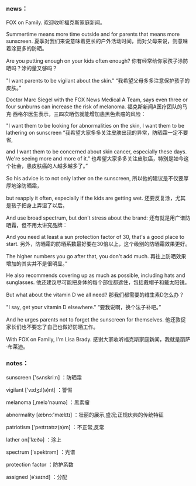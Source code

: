 ### news：

FOX on Family. 欢迎收听福克斯家庭新闻。

Summertime means more time outside and for parents that means more sunscreen. 夏季对我们来说意味着更长的户外活动时间，而对父母来说，则意味着涂更多的防晒。

Are you putting enough on your kids often enough? 你有经常给你家孩子涂防晒吗？涂的量又够吗？

"I want parents to be vigilant about the skin." “我希望父母多多注意保护孩子的皮肤。”

Doctor Marc Siegel with the FOX News Medical A Team, says even three or four sunburns can increase the risk of melanoma. 福克斯新闻A医疗团队的马克·西格尔医生表示，三四次晒伤就能增加患黑色素瘤的风险：

"I want them to be looking for abnormalities on the skin, I want them to be lathering on sunscreen “我希望大家多多关注皮肤出现的异常，防晒霜一定不要省,

and I want them to be concerned about skin cancer, especially these days.  We're seeing more and more of it." 也希望大家多多关注皮肤癌，特别是如今这个社会，患皮肤癌的人越多越多了。”

So his advice is to not only lather on the sunscreen, 所以他的建议是不仅要厚厚地涂防晒霜，

but reapply it often, especially if the kids are getting wet. 还要反复涂，尤其是孩子把身上弄湿了以后。

And use broad spectrum, but don't stress about the brand: 还有就是用广谱防晒霜，但不用太讲究品牌：

And you need at least a sun protection factor of 30, that's a good place to start. 另外，防晒霜的防晒系数最好要在30倍以上，这个级别的防晒霜效果更好。

The higher numbers you go after that, you don't add much. 再往上防晒效果增加的其实并不是很明显。”

He also recommends covering up as much as possible, including hats and sunglasses. 他还建议尽可能把身体的每个部位都遮住，包括戴帽子和戴太阳镜。

But what about the vitamin D we all need? 那我们都需要的维生素D怎么办？

"I say, get your vitamin D elsewhere." “要我说啊，换个法子补吧。”

And he urges parents not to forget the sunscreen for themselves. 他还敦促家长们也不要忘了自己也做好防晒工作。

With FOX on Family, I'm Lisa Brady. 感谢大家收听福克斯家庭新闻，我就是丽萨·布莱迪。

### notes：

sunscreen ['sʌnskriːn] ：防晒霜

vigilant ['vɪdʒɪl(ə)nt]  ：警惕

melanoma [,melə'nəʊmə] ：黑素瘤

abnormality	[æbnɔː'mælɪtɪ] ：壮丽的展示,盛况;正规庆典的传统特征

patriotism ['peɪtrɪətɪz(ə)m] ：不正常,反常

lather on['læðə] ：涂上

spectrum ['spektrəm] ：光谱

protection factor ：防护系数

assigned [əˈsaɪnd] ：分配

